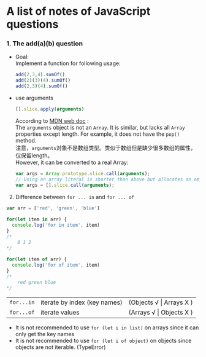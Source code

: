 # A list of notes of JavaScript questions
### 1.  The add(a)(b) question
    
- Goal:   
    Implement a function for following usage:
        
    ```js    
    add(2,3,4).sumOf()
    add(2)(3)(4).sumOf()
    add(2,3)(4).sumOf()
    ```    

-  use arguments
    ```js
    [].slice.apply(arguments)
    ```
    According to [MDN web doc](https://developer.mozilla.org/en-US/docs/Web/JavaScript/Reference/Functions/arguments) :  
    The `arguments` object is not an `Array`. It is similar, but lacks all `Array` properties except length. For example, it does not have the `pop()` method.  
    注意，`arguments`对象不是数组类型。类似于数组但是缺少很多数组的属性，仅保留length。  
    However, it can be converted to a real Array:  
    ```js
    var args = Array.prototype.slice.call(arguments);
    // Using an array literal is shorter than above but allocates an empty array
    var args = [].slice.call(arguments);
    ```


2. Difference between `for ... in` and `for ... of`  
  
```js
var arr = ['red', 'green', 'blue']
 
for(let item in arr) {
  console.log('for in item', item)
}
/*
    0 1 2
*/
 
for(let item of arr) {
  console.log('for of item', item)
}
/*
    red green blue
*/
```

| | | |
|-|-|-|
|`for...in` | iterate by index (key names) | (Objects √ \| Arrays X )  |
|  `for...of`  | iterate values  | (Arrays √ \| Objects X )  |
- It is not recommended to use `for (let i in list)` on arrays since it can only get the key names
- It is not recommended to use `for (let i of object)` on objects since objects are not iterable. (TypeError)